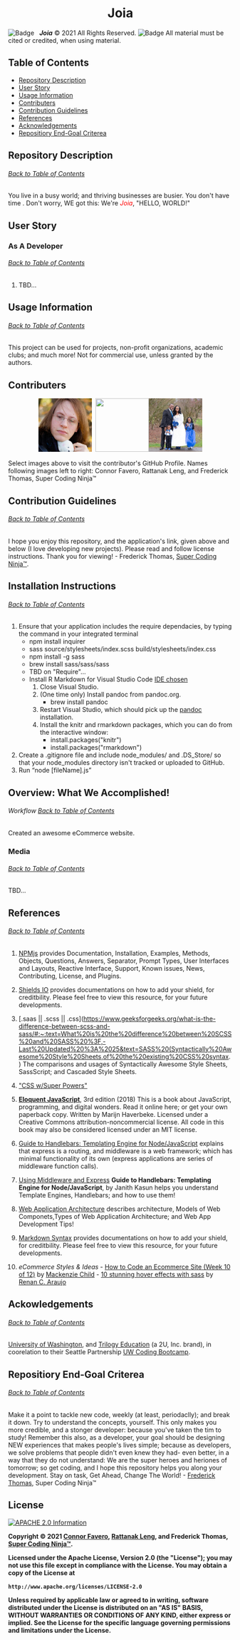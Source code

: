 <h1 align="center">Joia</h1>

![Badge](https://img.shields.io/badge/GitHub-Pro%20%20%20-blue) &nbsp; <b><i>Joia</i></b> © 2021 All Rights Reserved.  ![Badge](https://img.shields.io/badge/License-APACHE%202.0-orange) All material must be cited or credited, when using material.

## Table of Contents
* [Repository Description](#Repository)
* [User Story](#User)
* [Usage Information](#Usage)
* [Contributers](#Contributers)
* [Contribution Guidelines](#Contribution)
* [References](#Ref)
* [Acknowledgements](#Ack)
* [Repositiory End-Goal Criterea](#Criterea)

## Repository Description
###### [Back to Table of Contents](#Table-of-Contents)
You live in a busy world; and thriving businesses are busier.  You don't have time .  Don't worry, WE got this: We're <span style="color:red">*Joia*</span>, "HELLO, WORLD!"

## User Story
### As A Developer
###### [Back to Table of Contents](#Table-of-Contents)
1.  TBD... 

## Usage Information
###### [Back to Table of Contents](#Table-of-Contents)
This project can be used for projects, non-profit organizations, academic clubs; and much more!  Not for commercial use, unless granted by the authors.

## Contributers
<p align="center">
  <a href="https://github.com/con0fav"><img src="./client/public/media/Connor.jpeg" height="120" width="120"/></a>&nbsp;&nbsp;<a href="https://github.com/rattanakleng"><img src="https://ca.slack-edge.com/T01ASRJ804E-U01B4P3B4ET-4001d229d6c3-512" height="120" width="120"/></a><a href="https://github.com/supercodingninja"><img src="./client/public/media/FT.jpeg" height="120" width="120"></a>
</p>

<p align="left">
  Select images above to visit the contributor's GitHub Profile.  Names following images left to right: Connor Favero, Rattanak Leng, and Frederick Thomas, Super Coding Ninja™
</p>


## Contribution Guidelines
###### [Back to Table of Contents](#Table-of-Contents)
I hope you enjoy this repository, and the application's link, given above and below (I love developing new projects).  Please read and follow license instructions.  Thank you for viewing! - Frederick Thomas, [Super Coding Ninja™](https://github.com/supercodingninja).

## Installation Instructions
###### [Back to Table of Contents](#Table-of-Contents)
1.  Ensure that your application includes the require dependacies, by typing the command in your integrated terminal
    -   npm install inquirer
    -   sass source/stylesheets/index.scss build/stylesheets/index.css
    -   npm install -g sass
    -   brew install sass/sass/sass
    -   TBD on "Require"...
    -   Install R Markdown for Visual Studio Code [IDE chosen](https://docs.microsoft.com/en-us/visualstudio/rtvs/rmarkdown-with-r-in-visual-studio?view=vs-2017)
        1. Close Visual Studio.
        2. (One time only) Install pandoc from pandoc.org.
            - brew install pandoc
        3. Restart Visual Studio, which should pick up the [pandoc](https://pandoc.org/installing.html) installation.
        4. Install the knitr and rmarkdown packages, which you can do from the interactive window:
            -   install.packages("knitr")
            -   install.packages("rmarkdown")
2.  Create a .gitignore file and include node_modules/ and .DS_Store/ so that your node_modules directory isn't tracked or uploaded to GitHub.
3.  Run “node [fileName].js”


## Overview: What We Accomplished!
###### Workflow [Back to Table of Contents](#Table-of-Contents)
Created an awesome eCommerce website.


### Media
###### [Back to Table of Contents](#Table-of-Contents)
TBD...

## References
###### [Back to Table of Contents](#Table-of-Contents)
1.  [NPMjs](https://www.npmjs.com/) provides Documentation, Installation, Examples, Methods, Objects, Questions, Answers, Separator, Prompt Types, User Interfaces and Layouts, Reactive Interface, Support, Known issues, News, Contributing, License, and Plugins.

2.  [Shields IO](https://shields.io/) provides documentations on how to add your shield, for creditbility.  Please feel free to view this resource, for your future developments.

3.  [.saas || .scss || .css](https://www.geeksforgeeks.org/what-is-the-difference-between-scss-and-sass/#:~:text=What%20is%20the%20difference%20between%20SCSS%20and%20SASS%20%3F,-Last%20Updated%20%3A%2025&text=SASS%20(Syntactically%20Awesome%20Style%20Sheets,of%20the%20existing%20CSS%20syntax.) The comparisons and usages of Syntactically Awesome Style Sheets, SassScript; and Cascaded Style Sheets.

4. ["CSS w/Super Powers"](https://sass-lang.com/)

5.  **[Eloquent JavaScript](https://eloquentjavascript.net/)**, 3rd edition (2018)
This is a book about JavaScript, programming, and digital wonders. Read it online here; or get your own paperback copy.  Written by Marijn Haverbeke.  Licensed under a Creative Commons attribution-noncommercial license. All code in this book may also be considered licensed under an MIT license.

6.  [Guide to Handlebars: Templating Engine for Node/JavaScript](https://stackabuse.com/guide-to-handlebars-templating-engine-for-node/) explains that express is a routing, and middleware is a web framework; which has minimal functionality of its own (express applications are series of middleware function calls).

7.  [Using Middleware and Express](https://expressjs.com/en/guide/using-middleware.html) **Guide to Handlebars: Templating Engine for Node/JavaScript**, by Janith Kasun helps you understand Template Engines, Handlebars; and how to use them!

8.  [Web Application Architecture](https://hackr.io/blog/web-application-architecture-definition-models-types-and-more) describes architecture, Models of Web Componets,Types of Web Application Architecture; and Web App Development Tips!

9.  [Markdown Syntax](https://www.markdownguide.org/basic-syntax/) provides documentations on how to add your shield, for creditbility.  Please feel free to view this resource, for your future developments.

10.  *eCommerce Styles & Ideas*
    -   [How to Code an Ecommerce Site (Week 10 of 12)](https://www.youtube.com/watch?v=DfbmMjO3Y7o) by [Mackenzie Child](https://www.youtube.com/channel/UCfWZwsP8trUy5uHJg8gcGIQ)
    -   [10 stunning hover effects with sass](https://codepen.io/caraujo/pen/LVPzxO) by [Renan C. Araujo](https://codepen.io/caraujo)

## Ackowledgements
###### [Back to Table of Contents](#Table-of-Contents)
[University of Washington](https://www.pce.uw.edu/), and [Trilogy Education](https://www.trilogyed.com/) (a 2U, Inc. brand),  in coorelation to their Seattle Partnership [UW Coding Bootcamp](https://bootcamp.uw.edu/).

## Repositiory End-Goal Criterea
###### [Back to Table of Contents](#Table-of-Contents)
Make it a point to tackle new code, weekly (at least, periodaclly); and break it down.  Try to understand the concepts, yourself.  This only makes you more credible, and a stonger developer: because you've taken the tim to study!  Remember this also, as a developer, your goal should be designing NEW experiences that makes people's lives simple; because as developers, we solve problems that people didn't even knew they had- even better, in a way that they do not understand: We are the super heroes and heriones of tomorrow; so get coding, and I hope this repository helps you along your development.  Stay on task, Get Ahead, Change The World! - [Frederick Thomas](https://www.linkedin.com/in/discoverfrederickthomas/), Super Coding Ninja™

## License

<a href="https://www.apache.org/licenses/LICENSE-2.0" alt="License" title="APACHE 2.0 Information" target="_blank"><img src="https://img.shields.io/badge/License-APACHE-2.0-To%20-Click-To-View-orange" alt="APACHE 2.0 Information" height="auto" width="auto"/></a>

<b>Copyright<b>  © 2021 [Connor Favero](https://github.com/con0fav), [Rattanak Leng](https://github.com/rattanakleng), and Frederick Thomas, [Super Coding Ninja™](https://github.com/supercodingninja).

Licensed under the Apache License, Version 2.0 (the "License");
you may not use this file except in compliance with the License.
You may obtain a copy of the License at

    http://www.apache.org/licenses/LICENSE-2.0

Unless required by applicable law or agreed to in writing, software
distributed under the License is distributed on an "AS IS" BASIS,
WITHOUT WARRANTIES OR CONDITIONS OF ANY KIND, either express or implied.
See the License for the specific language governing permissions and
limitations under the License.
